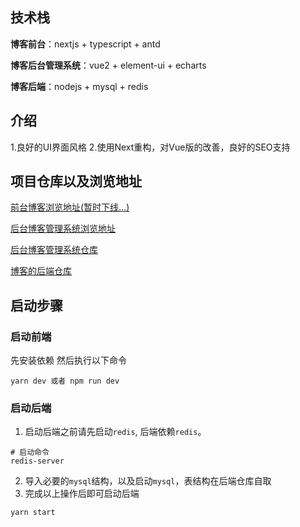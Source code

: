 ## 技术栈
**博客前台**：nextjs + typescript + antd

**博客后台管理系统**：vue2 + element-ui + echarts

**博客后端**：nodejs + mysql + redis

## 介绍
1.良好的UI界面风格
2.使用Next重构，对Vue版的改善，良好的SEO支持

## 项目仓库以及浏览地址
[前台博客浏览地址(暂时下线...)](http://106.12.143.215)

[后台博客管理系统浏览地址](https://codeleilei.gitee.io/vue-admin-top/#/login)

[后台博客管理系统仓库](https://github.com/Acmenlei/vue-admin-top.git)

[博客的后端仓库](https://github.com/Acmenlei/node-admin-backend.git)

## 启动步骤
### 启动前端
先安装依赖 然后执行以下命令
```shell
yarn dev 或者 npm run dev
```
### 启动后端
1. 启动后端之前请先启动`redis`, 后端依赖`redis`。
```shell
# 启动命令
redis-server
```
2. 导入必要的`mysql`结构，以及启动`mysql`，表结构在后端仓库自取
3. 完成以上操作后即可启动后端
```shell
yarn start
```